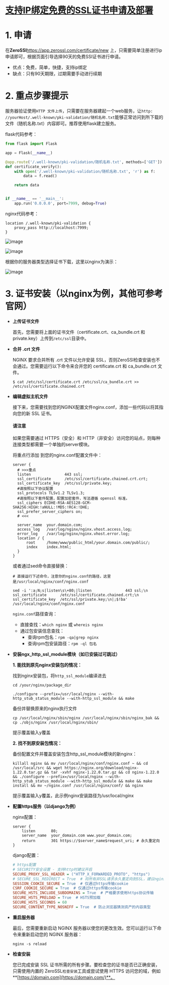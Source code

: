 # [支持IP绑定免费的SSL证书申请及部署 ](https://www.cnblogs.com/aiyablog/articles/16703959.html)

# 1. 申请

在**ZeroSSl**https://app.zerossl.com/certificate/new 上，只需要简单注册进行ip申请即可，根据页面引导选择90天的免费SSl证书进行申请。

- 优点：免费，简单，快捷，支持ip绑定
- 缺点：只有90天期限，过期需要手动进行续期

# 2. 重点步骤提示

服务器验证使用`HTTP 文件上传`，只需要在服务器建起一个web服务，让`http: //yourHost/.well-known/pki-validation/随机名称.txt`能够正常访问到所下载的文件（随机名称.txt）内容即可。推荐使用flask建立服务。

flask代码参考：

```python
from flask import Flask

app = Flask(__name__)

@app.route('/.well-known/pki-validation/随机名称.txt', methods=['GET'])
def certificate_verify():
    with open('/.well-known/pki-validation/随机名称.txt', 'r') as f:
        data = f.read()

    return data


if __name__ == '__main__':
    app.run('0.0.0.0', port=7999, debug=True)
```

nginx代码参考：

```nginx
location /.well-known/pki-validation {
    proxy_pass http://localhost:7999;
}
```

![image](README.assets/2437011-20220918191121378-300258450.png)

![image](README.assets/2437011-20220918191131575-1192596654.png)

根据你的服务器类型选择证书下载，这里以nginx为演示：

![image](README.assets/2437011-20220918191145108-1256544890.png)

# 3. 证书安装（以nginx为例，其他可参考官网）

- **上传证书文件**

  首先，您需要将上面的证书文件（certificate.crt、ca_bundle.crt 和 private.key）上传到`/etc/ssl`目录中。

- **合并 .crt 文件**

  NGINX 要求合并所有 .crt 文件以允许安装 SSL，否则ZeroSSl检查安装也不会通过。您需要运行以下命令来合并您的 certificate.crt 和 ca_bundle.crt 文件。

  ```shell
  $ cat /etc/ssl/certificate.crt /etc/ssl/ca_bundle.crt >> /etc/ssl/certificate.chained.crt
  ```

- **编辑虚拟主机文件**

  接下来，您需要找到您的NGINX配置文件nginx.conf，添加一些代码以将其指向您的新 SSL 证书。

  #### 请注意

  如果您需要通过 HTTPS（安全）和 HTTP（非安全）访问您的站点，则每种连接类型都需要一个单独的server模块。

  将重点行添加 到您的nginx.conf配置文件中：

  ```nginx
  server {
  	# >>>重点
  	listen               443 ssl;
  	ssl_certificate      /etc/ssl/certificate.chained.crt.crt; 
  	ssl_certificate_key  /etc/ssl/private.key;
  	#请按照以下协议配置
  	ssl_protocols TLSv1.2 TLSv1.3; 
  	#请按照以下套件配置，配置加密套件，写法遵循 openssl 标准。
  	ssl_ciphers ECDHE-RSA-AES128-GCM-SHA256:HIGH:!aNULL:!MD5:!RC4:!DHE; 
  	ssl_prefer_server_ciphers on;
  	# <<<
      
  	server_name  your.domain.com;
  	access_log   /var/log/nginx/nginx.vhost.access.log;
  	error_log    /var/log/nginx/nginx.vhost.error.log;
  	location / {
  		root     /home/www/public_html/your.domain.com/public/;
  		index    index.html;
  	}
  }
  ```

  或者通过sed命令直接替换：

  ```shell
  # 直接运行下述命令，注意你的nginx.conf的路径，这里是/usr/local/nginx/conf/nginx.conf
  
  sed -i ':a;N;s|listen\s\+80;|listen               443 ssl;\n        ssl_certificate      /etc/ssl/certificate.chained.crt;\n        ssl_certificate_key  /etc/ssl/private.key;\n|;$!ba' /usr/local/nginx/conf/nginx.conf
  ```

  `nginx.conf`路径查询：

  - 直接查找：`which nginx` 或 `whereis nginx`
  - 通过包安装信息查找：
    - 查询rpm包名：`rpm -qa|grep nginx`
    - 查询rpm包安装路径：`rpm -ql 包名`

- **安装ngx_http_ssl_module模块（如已安装过可跳过）**

  **1. 能找到原先nginx安装包的情况：**

  找到nginx安装包，将`http_ssl_module`编译进去

  ```shell
  cd /your/nginx/package_dir 
  
  ./configure --prefix=/usr/local/nginx --with-http_stub_status_module --with-http_ssl_module && make
  ```

  备份并替换原来的nginx执行文件

  ```shell
  cp /usr/local/nginx/sbin/nginx /usr/local/nginx/sbin/nginx_bak && cp ./objs/nginx /usr/local/nginx/sbin/
  ```

  提示覆盖输入y覆盖

  **2. 找不到原安装包情况：**

  备份配置文件并覆盖安装包含http_ssl_module模块的新nginx：

  ```shell
  killall nginx && mv /usr/local/nginx/conf/nginx.conf ~ && cd /usr/local/src && wget https://nginx.org/download/nginx-1.22.0.tar.gz && tar -xvhf nginx-1.22.0.tar.gz && cd nginx-1.22.0 && ./configure --prefix=/usr/local/nginx --with-http_stub_status_module --with-http_ssl_module && make && make install && mv ~/nginx.conf /usr/local/nginx/conf/ && nginx
  ```

  提示覆盖输入y覆盖，此示例nginx安装路径为/usr/local/nginx

- **配置https服务（以django为例）**

  nginx配置：

  ```nginx
  server {
      listen       80; 
      server_name  your_domain.com www.your_domain.com;
      return       301 https://$server_name$request_uri; # 永久重定向
  }
  ```

  django配置：

  ```ini
  # https配置
  # SECURITY安全设置 - 支持http时建议开启
  SECURE_PROXY_SSL_HEADER = ("HTTP_X_FORWARDED_PROTO", "https")
  # SECURE_SSL_REDIRECT = True  # 将所有非SSL请求永久重定向到SSL，建议nginx启用，以方便本地调试
  SESSION_COOKIE_SECURE = True  # 仅通过https传输cookie
  CSRF_COOKIE_SECURE = True  # 仅通过https传输cookie
  SECURE_HSTS_INCLUDE_SUBDOMAINS = True  # 严格要求使用https协议传输
  SECURE_HSTS_PRELOAD = True  # HSTS预加载
  SECURE_HSTS_SECONDS = 60
  SECURE_CONTENT_TYPE_NOSNIFF = True  # 防止浏览器猜测资产的内容类型
  ```

- **重启服务器**

  最后，您需要重新启动 NGINX 服务器以使您的更改生效。您可以运行以下命令来重新启动您的 NGINX 服务器：

  ```shell
  nginx -s reload
  ```

- **检查安装**

  您已完成安装 SSL 证书所需的所有步骤。要检查您的证书是否已正确安装，只需使用内置的 ZeroSSL`检查安装`工具或尝试使用 HTTPS 访问您的域，例如 **[https://domain.com](https://domain.com/)**。
